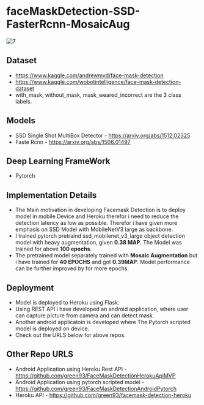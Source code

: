 # faceMaskDetection-SSD-FasterRcnn-MosaicAug

![7](https://user-images.githubusercontent.com/27999714/137539103-859f0a81-a90c-4550-a44b-ca964bb0c2a2.png)


## Dataset
* https://www.kaggle.com/andrewmvd/face-mask-detection
* https://www.kaggle.com/wobotintelligence/face-mask-detection-dataset
* with_mask, without_mask, mask_weared_incorrect are the 3 class labels.

## Models
* SSD Single Shot MultiBox Detector - https://arxiv.org/abs/1512.02325
* Faste Rcnn - https://arxiv.org/abs/1506.01497

## Deep Learning FrameWork
* Pytorch

## Implementation Details
* The Main motivation in developing Facemask Detection is to deploy model in mobile Device and Heroku therefor i need to reduce the detection latency as low as possible.
Therefor i have given more emphasis on SSD Model with MobileNetV3 large as backbone. 
* I trained pytorch pretraind ssd_mobilenet_v3_large object detection model with heavy augmentation, given **0.38 MAP**. The Model was trained for above **100 epochs**. 
* The pretrained model separately trained with **Mosaic Augmentation** but i have trained for **40 EPOCHS** and got **0.39MAP**. Model performance can be further improved by for more epochs.

## Deployment
* Model is deployed to Heroku using Flask.
* Using REST API i have developed an android application, where user can capture picture from camera and can detect mask.
* Another android applicatoin is developed where The Pytorch scripted model is deployed on device.
* Check out the URLS below for above repos.

## Other Repo URLS
* Android Application using Heroku Rest API - https://github.com/green93/FaceMaskDetectionHerokuApiMVP
* Android Application using pytorch scripted model - https://github.com/green93/FaceMaskDetectionAndroidPytorch
* Heroku API - https://github.com/green93/facemask-detection-heroku
